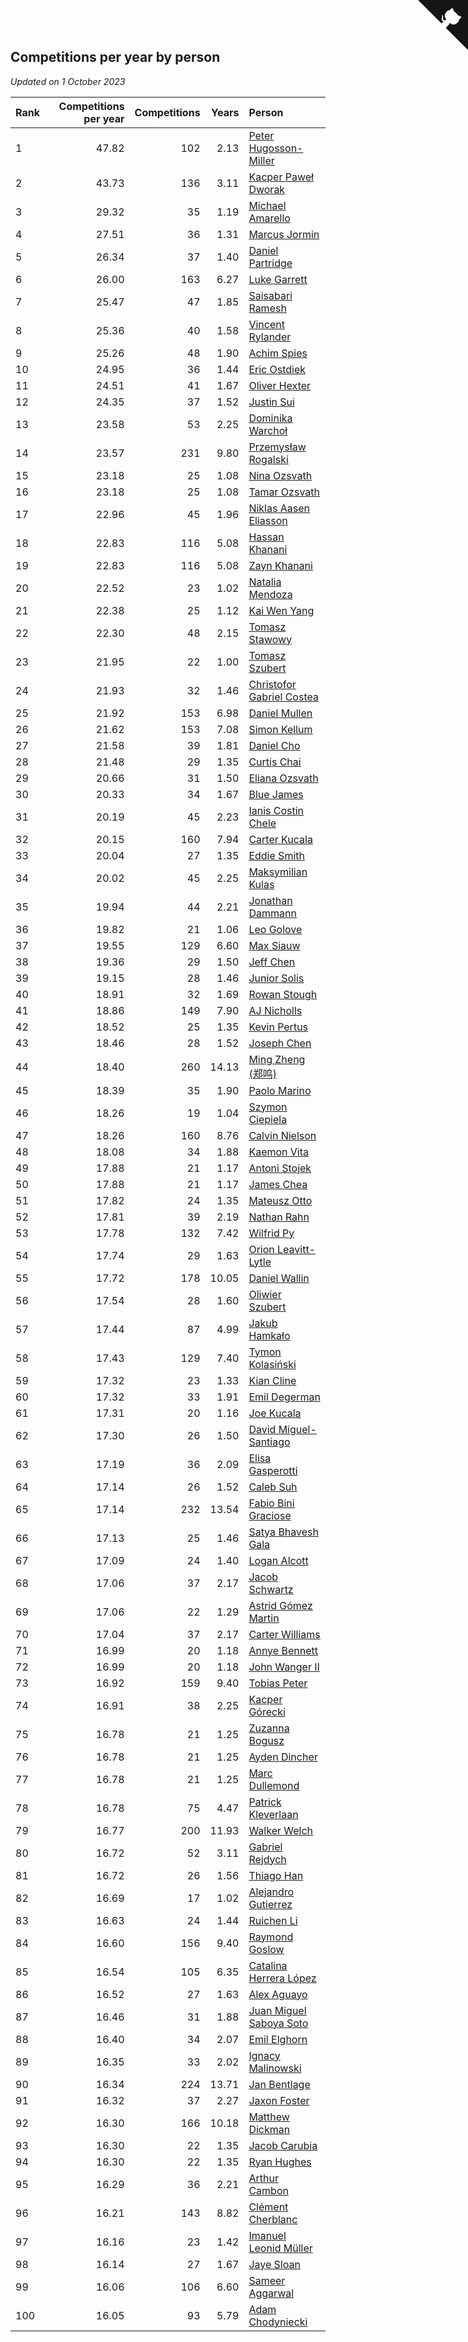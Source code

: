 ## Competitions per year by person

*Updated on  1 October 2023*

| Rank | Competitions per year | Competitions | Years | Person |
| :--- | ---: | ---: | ---: | :--- |
| 1 | 47.82 | 102 | 2.13 | [Peter Hugosson-Miller](https://www.worldcubeassociation.org/persons/2021HUGO01) |
| 2 | 43.73 | 136 | 3.11 | [Kacper Paweł Dworak](https://www.worldcubeassociation.org/persons/2020DWOR01) |
| 3 | 29.32 | 35 | 1.19 | [Michael Amarello](https://www.worldcubeassociation.org/persons/2022AMAR09) |
| 4 | 27.51 | 36 | 1.31 | [Marcus Jormin](https://www.worldcubeassociation.org/persons/2022JORM01) |
| 5 | 26.34 | 37 | 1.40 | [Daniel Partridge](https://www.worldcubeassociation.org/persons/2022PART02) |
| 6 | 26.00 | 163 | 6.27 | [Luke Garrett](https://www.worldcubeassociation.org/persons/2017GARR05) |
| 7 | 25.47 | 47 | 1.85 | [Saisabari Ramesh](https://www.worldcubeassociation.org/persons/2021RAME01) |
| 8 | 25.36 | 40 | 1.58 | [Vincent Rylander](https://www.worldcubeassociation.org/persons/2022RYLA01) |
| 9 | 25.26 | 48 | 1.90 | [Achim Spies](https://www.worldcubeassociation.org/persons/2021SPIE01) |
| 10 | 24.95 | 36 | 1.44 | [Eric Ostdiek](https://www.worldcubeassociation.org/persons/2022OSTD01) |
| 11 | 24.51 | 41 | 1.67 | [Oliver Hexter](https://www.worldcubeassociation.org/persons/2022HEXT01) |
| 12 | 24.35 | 37 | 1.52 | [Justin Sui](https://www.worldcubeassociation.org/persons/2022SUIJ01) |
| 13 | 23.58 | 53 | 2.25 | [Dominika Warchoł](https://www.worldcubeassociation.org/persons/2021WARC01) |
| 14 | 23.57 | 231 | 9.80 | [Przemysław Rogalski](https://www.worldcubeassociation.org/persons/2013ROGA02) |
| 15 | 23.18 | 25 | 1.08 | [Nina Ozsvath](https://www.worldcubeassociation.org/persons/2022OZSV03) |
| 16 | 23.18 | 25 | 1.08 | [Tamar Ozsvath](https://www.worldcubeassociation.org/persons/2022OZSV04) |
| 17 | 22.96 | 45 | 1.96 | [Niklas Aasen Eliasson](https://www.worldcubeassociation.org/persons/2021ELIA01) |
| 18 | 22.83 | 116 | 5.08 | [Hassan Khanani](https://www.worldcubeassociation.org/persons/2018KHAN26) |
| 19 | 22.83 | 116 | 5.08 | [Zayn Khanani](https://www.worldcubeassociation.org/persons/2018KHAN28) |
| 20 | 22.52 | 23 | 1.02 | [Natalia Mendoza](https://www.worldcubeassociation.org/persons/2022MEND24) |
| 21 | 22.38 | 25 | 1.12 | [Kai Wen Yang](https://www.worldcubeassociation.org/persons/2022YANG19) |
| 22 | 22.30 | 48 | 2.15 | [Tomasz Stawowy](https://www.worldcubeassociation.org/persons/2021STAW01) |
| 23 | 21.95 | 22 | 1.00 | [Tomasz Szubert](https://www.worldcubeassociation.org/persons/2022SZUB02) |
| 24 | 21.93 | 32 | 1.46 | [Christofor Gabriel Costea](https://www.worldcubeassociation.org/persons/2022COST03) |
| 25 | 21.92 | 153 | 6.98 | [Daniel Mullen](https://www.worldcubeassociation.org/persons/2016MULL04) |
| 26 | 21.62 | 153 | 7.08 | [Simon Kellum](https://www.worldcubeassociation.org/persons/2016KELL12) |
| 27 | 21.58 | 39 | 1.81 | [Daniel Cho](https://www.worldcubeassociation.org/persons/2021CHOD01) |
| 28 | 21.48 | 29 | 1.35 | [Curtis Chai](https://www.worldcubeassociation.org/persons/2022CHAI02) |
| 29 | 20.66 | 31 | 1.50 | [Eliana Ozsvath](https://www.worldcubeassociation.org/persons/2022OZSV01) |
| 30 | 20.33 | 34 | 1.67 | [Blue James](https://www.worldcubeassociation.org/persons/2022JAME01) |
| 31 | 20.19 | 45 | 2.23 | [Ianis Costin Chele](https://www.worldcubeassociation.org/persons/2021CHEL01) |
| 32 | 20.15 | 160 | 7.94 | [Carter Kucala](https://www.worldcubeassociation.org/persons/2015KUCA01) |
| 33 | 20.04 | 27 | 1.35 | [Eddie Smith](https://www.worldcubeassociation.org/persons/2022SMIT20) |
| 34 | 20.02 | 45 | 2.25 | [Maksymilian Kulas](https://www.worldcubeassociation.org/persons/2021KULA02) |
| 35 | 19.94 | 44 | 2.21 | [Jonathan Dammann](https://www.worldcubeassociation.org/persons/2021DAMM01) |
| 36 | 19.82 | 21 | 1.06 | [Leo Golove](https://www.worldcubeassociation.org/persons/2022GOLO02) |
| 37 | 19.55 | 129 | 6.60 | [Max Siauw](https://www.worldcubeassociation.org/persons/2017SIAU02) |
| 38 | 19.36 | 29 | 1.50 | [Jeff Chen](https://www.worldcubeassociation.org/persons/2022CHEN19) |
| 39 | 19.15 | 28 | 1.46 | [Junior Solis](https://www.worldcubeassociation.org/persons/2022SOLI03) |
| 40 | 18.91 | 32 | 1.69 | [Rowan Stough](https://www.worldcubeassociation.org/persons/2022STOU01) |
| 41 | 18.86 | 149 | 7.90 | [AJ Nicholls](https://www.worldcubeassociation.org/persons/2015NICH04) |
| 42 | 18.52 | 25 | 1.35 | [Kevin Pertus](https://www.worldcubeassociation.org/persons/2022PERT01) |
| 43 | 18.46 | 28 | 1.52 | [Joseph Chen](https://www.worldcubeassociation.org/persons/2022CHEN16) |
| 44 | 18.40 | 260 | 14.13 | [Ming Zheng (郑鸣)](https://www.worldcubeassociation.org/persons/2009ZHEN11) |
| 45 | 18.39 | 35 | 1.90 | [Paolo Marino](https://www.worldcubeassociation.org/persons/2021MARI04) |
| 46 | 18.26 | 19 | 1.04 | [Szymon Ciepiela](https://www.worldcubeassociation.org/persons/2022CIEP01) |
| 47 | 18.26 | 160 | 8.76 | [Calvin Nielson](https://www.worldcubeassociation.org/persons/2014NIEL03) |
| 48 | 18.08 | 34 | 1.88 | [Kaemon Vita](https://www.worldcubeassociation.org/persons/2021VITA01) |
| 49 | 17.88 | 21 | 1.17 | [Antoni Stojek](https://www.worldcubeassociation.org/persons/2022STOJ03) |
| 50 | 17.88 | 21 | 1.17 | [James Chea](https://www.worldcubeassociation.org/persons/2022CHEA05) |
| 51 | 17.82 | 24 | 1.35 | [Mateusz Otto](https://www.worldcubeassociation.org/persons/2022OTTO01) |
| 52 | 17.81 | 39 | 2.19 | [Nathan Rahn](https://www.worldcubeassociation.org/persons/2021RAHN01) |
| 53 | 17.78 | 132 | 7.42 | [Wilfrid Py](https://www.worldcubeassociation.org/persons/2016PYWI01) |
| 54 | 17.74 | 29 | 1.63 | [Orion Leavitt-Lytle](https://www.worldcubeassociation.org/persons/2022LEAV01) |
| 55 | 17.72 | 178 | 10.05 | [Daniel Wallin](https://www.worldcubeassociation.org/persons/2013WALL03) |
| 56 | 17.54 | 28 | 1.60 | [Oliwier Szubert](https://www.worldcubeassociation.org/persons/2022SZUB01) |
| 57 | 17.44 | 87 | 4.99 | [Jakub Hamkało](https://www.worldcubeassociation.org/persons/2018HAMK01) |
| 58 | 17.43 | 129 | 7.40 | [Tymon Kolasiński](https://www.worldcubeassociation.org/persons/2016KOLA02) |
| 59 | 17.32 | 23 | 1.33 | [Kian Cline](https://www.worldcubeassociation.org/persons/2022CLIN01) |
| 60 | 17.32 | 33 | 1.91 | [Emil Degerman](https://www.worldcubeassociation.org/persons/2021DEGE01) |
| 61 | 17.31 | 20 | 1.16 | [Joe Kucala](https://www.worldcubeassociation.org/persons/2022KUCA01) |
| 62 | 17.30 | 26 | 1.50 | [David Miguel-Santiago](https://www.worldcubeassociation.org/persons/2022MIGU02) |
| 63 | 17.19 | 36 | 2.09 | [Elisa Gasperotti](https://www.worldcubeassociation.org/persons/2021GASP01) |
| 64 | 17.14 | 26 | 1.52 | [Caleb Suh](https://www.worldcubeassociation.org/persons/2022SUHC01) |
| 65 | 17.14 | 232 | 13.54 | [Fabio Bini Graciose](https://www.worldcubeassociation.org/persons/2010GRAC02) |
| 66 | 17.13 | 25 | 1.46 | [Satya Bhavesh Gala](https://www.worldcubeassociation.org/persons/2022GALA03) |
| 67 | 17.09 | 24 | 1.40 | [Logan Alcott](https://www.worldcubeassociation.org/persons/2022ALCO02) |
| 68 | 17.06 | 37 | 2.17 | [Jacob Schwartz](https://www.worldcubeassociation.org/persons/2021SCHW01) |
| 69 | 17.06 | 22 | 1.29 | [Astrid Gómez Martin](https://www.worldcubeassociation.org/persons/2022MART26) |
| 70 | 17.04 | 37 | 2.17 | [Carter Williams](https://www.worldcubeassociation.org/persons/2021WILL06) |
| 71 | 16.99 | 20 | 1.18 | [Annye Bennett](https://www.worldcubeassociation.org/persons/2022BENN11) |
| 72 | 16.99 | 20 | 1.18 | [John Wanger II](https://www.worldcubeassociation.org/persons/2022WANG39) |
| 73 | 16.92 | 159 | 9.40 | [Tobias Peter](https://www.worldcubeassociation.org/persons/2014PETE03) |
| 74 | 16.91 | 38 | 2.25 | [Kacper Górecki](https://www.worldcubeassociation.org/persons/2021GORE01) |
| 75 | 16.78 | 21 | 1.25 | [Zuzanna Bogusz](https://www.worldcubeassociation.org/persons/2022BOGU01) |
| 76 | 16.78 | 21 | 1.25 | [Ayden Dincher](https://www.worldcubeassociation.org/persons/2022DINC01) |
| 77 | 16.78 | 21 | 1.25 | [Marc Dullemond](https://www.worldcubeassociation.org/persons/2022DULL01) |
| 78 | 16.78 | 75 | 4.47 | [Patrick Kleverlaan](https://www.worldcubeassociation.org/persons/2019KLEV01) |
| 79 | 16.77 | 200 | 11.93 | [Walker Welch](https://www.worldcubeassociation.org/persons/2011WELC01) |
| 80 | 16.72 | 52 | 3.11 | [Gabriel Rejdych](https://www.worldcubeassociation.org/persons/2020REJD01) |
| 81 | 16.72 | 26 | 1.56 | [Thiago Han](https://www.worldcubeassociation.org/persons/2022HANT01) |
| 82 | 16.69 | 17 | 1.02 | [Alejandro Gutierrez](https://www.worldcubeassociation.org/persons/2022GUTI09) |
| 83 | 16.63 | 24 | 1.44 | [Ruichen Li](https://www.worldcubeassociation.org/persons/2022LIRU02) |
| 84 | 16.60 | 156 | 9.40 | [Raymond Goslow](https://www.worldcubeassociation.org/persons/2014GOSL01) |
| 85 | 16.54 | 105 | 6.35 | [Catalina Herrera López](https://www.worldcubeassociation.org/persons/2017LOPE31) |
| 86 | 16.52 | 27 | 1.63 | [Alex Aguayo](https://www.worldcubeassociation.org/persons/2022AGUA01) |
| 87 | 16.46 | 31 | 1.88 | [Juan Miguel Saboya Soto](https://www.worldcubeassociation.org/persons/2021SOTO01) |
| 88 | 16.40 | 34 | 2.07 | [Emil Elghorn](https://www.worldcubeassociation.org/persons/2021ELGH01) |
| 89 | 16.35 | 33 | 2.02 | [Ignacy Malinowski](https://www.worldcubeassociation.org/persons/2021MALI02) |
| 90 | 16.34 | 224 | 13.71 | [Jan Bentlage](https://www.worldcubeassociation.org/persons/2010BENT01) |
| 91 | 16.32 | 37 | 2.27 | [Jaxon Foster](https://www.worldcubeassociation.org/persons/2021FOST01) |
| 92 | 16.30 | 166 | 10.18 | [Matthew Dickman](https://www.worldcubeassociation.org/persons/2013DICK01) |
| 93 | 16.30 | 22 | 1.35 | [Jacob Carubia](https://www.worldcubeassociation.org/persons/2022CARU02) |
| 94 | 16.30 | 22 | 1.35 | [Ryan Hughes](https://www.worldcubeassociation.org/persons/2022HUGH04) |
| 95 | 16.29 | 36 | 2.21 | [Arthur Cambon](https://www.worldcubeassociation.org/persons/2021CAMB01) |
| 96 | 16.21 | 143 | 8.82 | [Clément Cherblanc](https://www.worldcubeassociation.org/persons/2014CHER05) |
| 97 | 16.16 | 23 | 1.42 | [Imanuel Leonid Müller](https://www.worldcubeassociation.org/persons/2022MULL02) |
| 98 | 16.14 | 27 | 1.67 | [Jaye Sloan](https://www.worldcubeassociation.org/persons/2022SLOA01) |
| 99 | 16.06 | 106 | 6.60 | [Sameer Aggarwal](https://www.worldcubeassociation.org/persons/2017AGGA01) |
| 100 | 16.05 | 93 | 5.79 | [Adam Chodyniecki](https://www.worldcubeassociation.org/persons/2017CHOD02) |


<a href="https://github.com/JustinTimeCuber/wca_statistics" class="github-corner" aria-label="View source on Github"><svg width="80" height="80" viewBox="0 0 250 250" style="fill:#151513; color:#fff; position: absolute; top: 0; border: 0; right: 0;" aria-hidden="true"><path d="M0,0 L115,115 L130,115 L142,142 L250,250 L250,0 Z"></path><path d="M128.3,109.0 C113.8,99.7 119.0,89.6 119.0,89.6 C122.0,82.7 120.5,78.6 120.5,78.6 C119.2,72.0 123.4,76.3 123.4,76.3 C127.3,80.9 125.5,87.3 125.5,87.3 C122.9,97.6 130.6,101.9 134.4,103.2" fill="currentColor" style="transform-origin: 130px 106px;" class="octo-arm"></path><path d="M115.0,115.0 C114.9,115.1 118.7,116.5 119.8,115.4 L133.7,101.6 C136.9,99.2 139.9,98.4 142.2,98.6 C133.8,88.0 127.5,74.4 143.8,58.0 C148.5,53.4 154.0,51.2 159.7,51.0 C160.3,49.4 163.2,43.6 171.4,40.1 C171.4,40.1 176.1,42.5 178.8,56.2 C183.1,58.6 187.2,61.8 190.9,65.4 C194.5,69.0 197.7,73.2 200.1,77.6 C213.8,80.2 216.3,84.9 216.3,84.9 C212.7,93.1 206.9,96.0 205.4,96.6 C205.1,102.4 203.0,107.8 198.3,112.5 C181.9,128.9 168.3,122.5 157.7,114.1 C157.9,116.9 156.7,120.9 152.7,124.9 L141.0,136.5 C139.8,137.7 141.6,141.9 141.8,141.8 Z" fill="currentColor" class="octo-body"></path></svg></a><style>.github-corner:hover .octo-arm{animation:octocat-wave 560ms ease-in-out}@keyframes octocat-wave{0%,100%{transform:rotate(0)}20%,60%{transform:rotate(-25deg)}40%,80%{transform:rotate(10deg)}}@media (max-width:500px){.github-corner:hover .octo-arm{animation:none}.github-corner .octo-arm{animation:octocat-wave 560ms ease-in-out}}</style>
